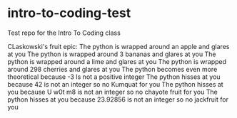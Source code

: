 # intro-to-coding-test
Test repo for the Intro To Coding class


CLaskowski's fruit epic:
The python is wrapped around an apple and glares at you
The python is wrapped around 3 bananas and glares at you
The python is wrapped around a lime and glares at you
The python is wrapped around 298 cherries and glares at you
The python becomes even more theoretical because -3 Is not a positive integer
The python hisses at you because 42 is not an integer so no Kumquat for you
The python hisses at you because U w0t m8 is not an integer so no chayote fruit for you
The python hisses at you because 23.92856 is not an integer so no jackfruit for you

